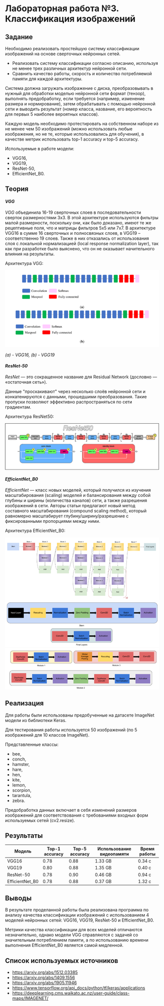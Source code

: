 # Лабораторная работа №3. Классификация изображений

## Задание 
Необходимо реализовать простейшую систему классификации изображений на основе сверточных нейронных сетей.
* Реализовать систему классификации согласно описанию, используя не менее трех различных архитектур нейронной сети.
* Сравнить качество работы, скорость и количество потребляемой памяти для каждой архитектуры.

Система должна загружать изображение с диска, преобразовывать в нужный для обработки моделью нейронной сети формат (тензор), выполнять предобработку, если требуется (например, изменение размера и нормирование), затем обрабатывать с помощью нейронной сети и выводить результат (номер класса, название, его вероятность для первых 5 наиболее вероятных классов).

Каждую модель необходимо протестировать на собственном наборе из не менее чем 50 изображений (можно использовать любые изображения, но не те, которые использовались для обучения), в качестве метрик использовать top-1 accuracy и top-5 accuracy.

Используемые в работе модели:
* VGG16,
* VGG19,
* ResNet-50,
* EfficientNet_B0.

## Теория
#### _VGG_
_VGG_ объединила 16-19 сверточных слоев в последовательности сверток размерностями 3x3. В этой архитектуре используются фильтры малой размерности, поскольку они, как было доказано, имеют те же рецептивные поля, что и матрицы фильтров 5x5 или 7x7. В архитектуре VGG16 в сумме 16 сверточных и полносвязных слоев, в VGG19 – соответственно 19 слоев. Также в них отказались от использования слоя с локальной нормализацией (local response normalization layer), так как при разработке было выяснено, что он не оказывает начительного влияния на результаты.

Архитектура VGG:

![Alt text](images/vgg_describe_1.png?raw=true "Архитектура сети VGG")

_(a) - VGG16, (b) - VGG19_

#### _ResNet-50_
_ResNet_ — это сокращенное название для Residual Network (дословно  — «остаточная сеть»).

Данные "проскакивают" через несколько слоёв нейронной сети и конкатенируются с данными, прошедшими преобразования. Такие пропуски позволяют эффективно распространяться по сети градиентам.

Архитектура ResNet50:

![Alt text](images/ResNet50_describe_1.png?raw=true "Архитектура сети ResNet-50")

#### _EfficientNet_B0_
_EfficientNet_ — класс новых моделей, который получился из изучения масштабирования (scaling) моделей и балансирования между собой глубины и ширины (количества каналов) сети, а также разрешения изображений в сети. Авторы статьи предлагают новый метод составного масштабирования (compound scaling method), который равномерно масштабирует глубину/ширину/разрешение с фиксированными пропорциями между ними.

Архитектура EfficientNet_B0:

![Alt text](images/EfficientNetB0_describe_1.png?raw=true "Архитектура сети EfficientNet_B0")
![Alt text](images/EfficientNetB0_describe_2.png?raw=true "Архитектура сети EfficientNet_B0")
![Alt text](images/EfficientNetB0_describe_3.png?raw=true "Архитектура сети EfficientNet_B0")

## Реализация
Для работы были использованы предобученные на датасете ImageNet модели из библиотеки Keras.

Для тестирования работы используется 50 изображений (по 5 изображений для 10 классов ImageNet).

Представленные классы: 
* bee, 
* conch, 
* hamster, 
* hare, 
* hen, 
* kite, 
* lemon, 
* scorpion, 
* tarantula, 
* zebra. 

Предобработка данных включает в себя изменений размеров изображений для соответствования с требованиями входных форм используемых сетей (cv2.resize).

## Результаты
| Модель          | Top-1 accuracy | Top-5 accuracy | Использование видеопамяти | Время работы |
| ------          | ------         | ------         | ------                    | ------       |
| VGG16           | 0.78           | 0.88           | 1.33 GB                   | 0.34 c       |
| VGG19           | 0.80           | 0.88           | 1.35 GB                   | 0.40 c       |
| ResNet-50       | 0.78           | 0.90           | 0.46 GB                   | 0.94 c       |
| EfficientNet_B0 | 0.78           | 0.88           | 0.37 GB                   | 1.32 c       |

## Выводы
В результате проделанной работы была реализована программа по анализу качества классификации изображений с использованием 4 моделей нейронных сетей: VGG16, VGG19, ResNet-50 и EfficientNet_B0. 

Метрики качества классификации для всех моделей отличаются незначительно, однако модели VGG справляются с задачей со значительным потреблением памяти, а по использованию времени выполнения EfficientNet_B0 является самой медленной.

## Список используемых источников
* https://arxiv.org/abs/1512.03385
* https://arxiv.org/abs/1409.1556
* https://arxiv.org/abs/1905.11946
* https://www.tensorflow.org/api_docs/python/tf/keras/applications
* https://deeplearning.cms.waikato.ac.nz/user-guide/class-maps/IMAGENET/